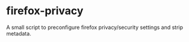 # firefox-privacy
A small script to preconfigure firefox privacy/security settings and strip metadata.
